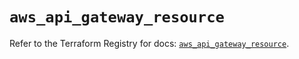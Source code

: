 # `aws_api_gateway_resource`

Refer to the Terraform Registry for docs: [`aws_api_gateway_resource`](https://registry.terraform.io/providers/hashicorp/aws/5.63.1/docs/resources/api_gateway_resource).
